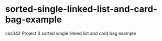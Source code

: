 # sorted-single-linked-list-and-card-bag-example
css342 Project 3 sorted single linked list and card bag example
